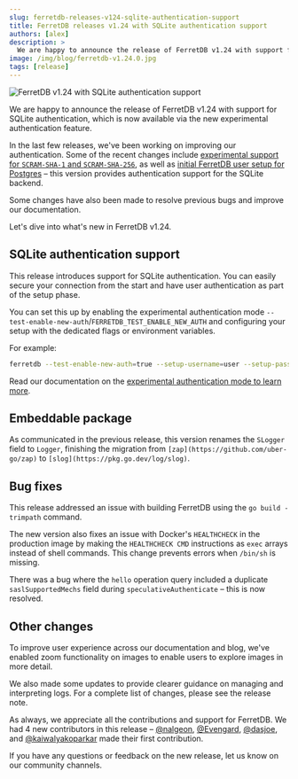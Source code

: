 ```yaml
---
slug: ferretdb-releases-v124-sqlite-authentication-support
title: FerretDB releases v1.24 with SQLite authentication support
authors: [alex]
description: >
  We are happy to announce the release of FerretDB v1.24 with support for SQLite authentication, which is now available via the new experimental authentication feature.
image: /img/blog/ferretdb-v1.24.0.jpg
tags: [release]
---
```


![FerretDB v1.24 with SQLite authentication support](/img/blog/ferretdb-v1.24.0.jpg)

We are happy to announce the release of FerretDB v1.24 with support for SQLite authentication, which is now available via the new experimental authentication feature.

<!--truncate-->

In the last few releases, we've been working on improving our authentication.
Some of the recent changes include [experimental support for `SCRAM-SHA-1` and `SCRAM-SHA-256`](https://blog.ferretdb.io/new-ferretdb-v121-release/), as well as [initial FerretDB user setup for Postgres](https://blog.ferretdb.io/new-ferretdb-v122-user-setup-feature/) – this version provides authentication support for the SQLite backend.

Some changes have also been made to resolve previous bugs and improve our documentation.

Let's dive into what's new in FerretDB v1.24.

## SQLite authentication support

This release introduces support for SQLite authentication.
You can easily secure your connection from the start and have user authentication as part of the setup phase.

You can set this up by enabling the experimental authentication mode `--test-enable-new-auth`/`FERRETDB_TEST_ENABLE_NEW_AUTH` and configuring your setup with the dedicated flags or environment variables.

For example:

```sh
ferretdb --test-enable-new-auth=true --setup-username=user --setup-password=pass --setup-database=ferretdb
```

Read our documentation on the [experimental authentication mode to learn more](https://docs.ferretdb.io/security/authentication/#experimental-authentication-mode).

## Embeddable package

As communicated in the previous release, this version renames the `SLogger` field to `Logger`, finishing the migration from `[zap](https://github.com/uber-go/zap)` to `[slog](https://pkg.go.dev/log/slog)`.

## Bug fixes

This release addressed an issue with building FerretDB using the `go build -trimpath` command.

The new version also fixes an issue with Docker's `HEALTHCHECK` in the production image by making the `HEALTHCHECK CMD` instructions as `exec` arrays instead of shell commands.
This change prevents errors when `/bin/sh` is missing.

There was a bug where the `hello` operation query included a duplicate `saslSupportedMechs` field during `speculativeAuthenticate` – this is now resolved.

## Other changes

To improve user experience across our documentation and blog, we've enabled zoom functionality on images to enable users to explore images in more detail.

We also made some updates to provide clearer guidance on managing and interpreting logs.
For a complete list of changes, please see the release note.

As always, we appreciate all the contributions and support for FerretDB.
We had 4 new contributors in this release – [@nalgeon](https://github.com/nalgeon), [@Evengard](https://github.com/Evengard), [@dasjoe](https://github.com/dasjoe), and [@kaiwalyakoparkar](https://github.com/kaiwalyakoparkar) made their first contribution.

If you have any questions or feedback on the new release, let us know on our community channels.
